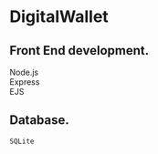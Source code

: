 # DigitalWallet


## Front End development.
   Node.js	
   Express	
   EJS	


## Database.
    SQLite
